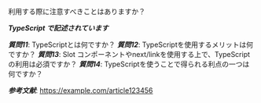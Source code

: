 利用する際に注意すべきことはありますか？

***TypeScript で記述されています***

***質問11***: TypeScriptとは何ですか？
***質問12***: TypeScriptを使用するメリットは何ですか？
***質問13***: Slot コンポーネントやnext/linkを使用する上で、TypeScriptの利用は必須ですか？
***質問14***: TypeScriptを使うことで得られる利点の一つは何ですか？

***参考文献***: 
https://example.com/article123456